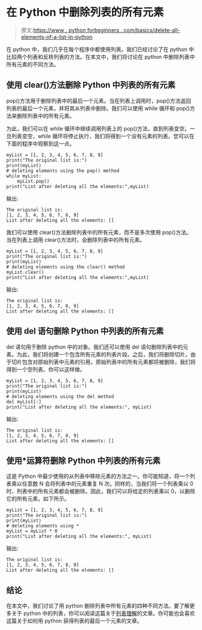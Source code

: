 # 在 Python 中删除列表的所有元素

> 原文:[https://www . python forbeginners . com/basics/delete-all-elements-of-a-list-in-python](https://www.pythonforbeginners.com/basics/delete-all-elements-of-a-list-in-python)

在 python 中，我们几乎在每个程序中都使用列表。我们已经讨论了在 python 中比较两个列表和反转列表的方法。在本文中，我们将讨论在 python 中删除列表中所有元素的不同方法。

## 使用 clear()方法删除 Python 中列表的所有元素

pop()方法用于删除列表中的最后一个元素。当在列表上调用时，pop()方法返回列表的最后一个元素，并将其从列表中删除。我们可以使用 while 循环和 pop()方法来删除列表中的所有元素。

为此，我们可以在 while 循环中继续调用列表上的 pop()方法，直到列表变空。一旦列表变空，while 循环将停止执行，我们将得到一个没有元素的列表。您可以在下面的程序中观察到这一点。

```
myList = [1, 2, 3, 4, 5, 6, 7, 8, 9]
print("The original list is:")
print(myList)
# deleting elements using the pop() method
while myList:
    myList.pop()
print("List after deleting all the elements:",myList)
```

输出:

```
The original list is:
[1, 2, 3, 4, 5, 6, 7, 8, 9]
List after deleting all the elements: []
```

我们可以使用 clear()方法删除列表中的所有元素，而不是多次使用 pop()方法。当在列表上调用 clear()方法时，会删除列表中的所有元素。

```
myList = [1, 2, 3, 4, 5, 6, 7, 8, 9]
print("The original list is:")
print(myList)
# deleting elements using the clear() method
myList.clear()
print("List after deleting all the elements:",myList)
```

输出:

```
The original list is:
[1, 2, 3, 4, 5, 6, 7, 8, 9]
List after deleting all the elements: []
```

## 使用 del 语句删除 Python 中列表的所有元素

del 语句用于删除 python 中的对象。我们还可以使用 del 语句删除列表中的元素。为此，我们将创建一个包含所有元素的列表片段。之后，我们将删除切片。由于切片包含对原始列表中元素的引用，原始列表中的所有元素都将被删除，我们将得到一个空列表。你可以这样做。

```
myList = [1, 2, 3, 4, 5, 6, 7, 8, 9]
print("The original list is:")
print(myList)
# deleting elements using the del method
del myList[:]
print("List after deleting all the elements:", myList)
```

输出:

```
The original list is:
[1, 2, 3, 4, 5, 6, 7, 8, 9]
List after deleting all the elements: []
```

## 使用*运算符删除 Python 中列表的所有元素

这是 Python 中最少使用的从列表中移除元素的方法之一。你可能知道，将一个列表乘以任意数 N 会将列表中的元素重复 N 次。同样的，当我们将一个列表乘以 0 时，列表中的所有元素都会被删除。因此，我们可以将给定的列表乘以 0，以删除它的所有元素，如下所示。

```
myList = [1, 2, 3, 4, 5, 6, 7, 8, 9]
print("The original list is:")
print(myList)
# deleting elements using *
myList = myList * 0
print("List after deleting all the elements:", myList) 
```

输出:

```
The original list is:
[1, 2, 3, 4, 5, 6, 7, 8, 9]
List after deleting all the elements: []
```

## 结论

在本文中，我们讨论了用 python 删除列表中所有元素的四种不同方法。要了解更多关于 python 中的列表，你可以阅读这篇关于[列表理解](https://www.pythonforbeginners.com/basics/list-comprehensions-in-python)的文章。你可能也会喜欢这篇关于如何用 python 获得列表的最后一个元素的文章。